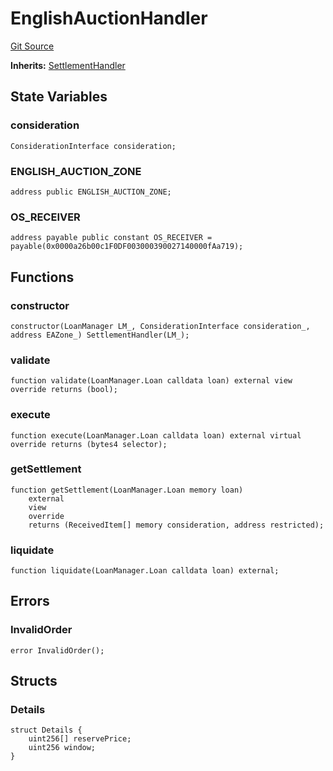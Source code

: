 # EnglishAuctionHandler
[Git Source](https://github.com/AstariaXYZ/starport/blob/3b5262d09059b9ae5a2377a67d883d25f8ae5aab/src/handlers/EnglishAuctionHandler.sol)

**Inherits:**
[SettlementHandler](/src/handlers/SettlementHandler.sol/abstract.SettlementHandler.md)


## State Variables
### consideration

```solidity
ConsiderationInterface consideration;
```


### ENGLISH_AUCTION_ZONE

```solidity
address public ENGLISH_AUCTION_ZONE;
```


### OS_RECEIVER

```solidity
address payable public constant OS_RECEIVER = payable(0x0000a26b00c1F0DF003000390027140000fAa719);
```


## Functions
### constructor


```solidity
constructor(LoanManager LM_, ConsiderationInterface consideration_, address EAZone_) SettlementHandler(LM_);
```

### validate


```solidity
function validate(LoanManager.Loan calldata loan) external view override returns (bool);
```

### execute


```solidity
function execute(LoanManager.Loan calldata loan) external virtual override returns (bytes4 selector);
```

### getSettlement


```solidity
function getSettlement(LoanManager.Loan memory loan)
    external
    view
    override
    returns (ReceivedItem[] memory consideration, address restricted);
```

### liquidate


```solidity
function liquidate(LoanManager.Loan calldata loan) external;
```

## Errors
### InvalidOrder

```solidity
error InvalidOrder();
```

## Structs
### Details

```solidity
struct Details {
    uint256[] reservePrice;
    uint256 window;
}
```

